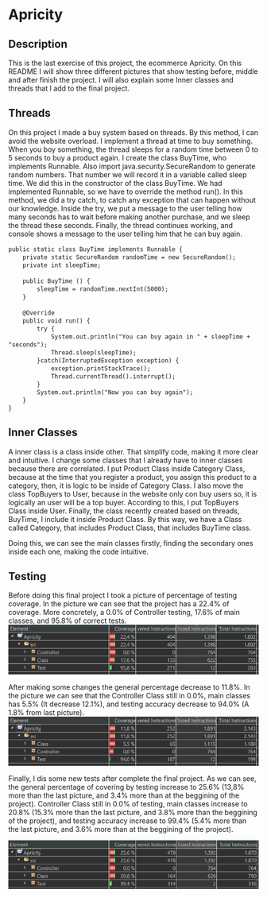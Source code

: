 # Apricity
## Description
This is the last exercise of this project, the ecommerce Apricity.
On this README I will show three different pictures that show testing before, middle and after finish the project. I will also explain some Inner classes and threads that I add to the final project.
## Threads
On this project I made a buy system based on threads. By this method, I can avoid the website overload. I implement a thread at time to buy something. When you boy something, the thread sleeps for a random time between 0 to 5 seconds to buy a product again.
I create the class BuyTime, who implements Runnable. Also import java.security.SecureRandom to generate random numbers. That number we will record it in a variable called sleep time. We did this in the constructor of the class BuyTime.
We had implemented Runnable, so we have to override the method run(). In this method, we did a try catch, to catch any exception that can happen without our knowledge. Inside the try, we put a message to the user telling how many seconds has to wait before making another purchase, and we sleep the thread these seconds.
Finally, the thread continues working, and console shows a message to the user telling him that he can buy again.

	public static class BuyTime implements Runnable {
		private static SecureRandom randomTime = new SecureRandom();
		private int sleepTime;

		public BuyTime () {
			sleepTime = randomTime.nextInt(5000);
		}

		@Override
		public void run() {
			try {
				System.out.println("You can buy again in " + sleepTime + "seconds");
				Thread.sleep(sleepTime);
			}catch(InterruptedException exception) {
				exception.printStackTrace();
				Thread.currentThread().interrupt();
			}
			System.out.println("Now you can buy again");
		}
	}
## Inner Classes
A inner class is a class inside other. That simplify code, making it more clear and intuitive. I change some classes that I already have to inner classes because there are correlated.
I put Product Class inside Category Class, because at the time that you register a product, you assign this product to a category, then, it is logic to be inside of Category Class.
I also move the class TopBuyers to User, because in the website only con buy users so, it is logically an user will be a top buyer. According to this, I put TopBuyers Class inside User.
Finally, the class recently created based on threads, BuyTime, I include it inside Product Class. By this way, we have a Class called Category, that includes Product Class, that includes BuyTime class.

Doing this, we can see the main classes firstly, finding the secondary ones inside each one, making the code intuitive.
## Testing
Before doing this final project I took a picture of percentage of testing coverage.
In the picture we can see that the project has a 22.4% of coverage. More concretely, a 0.0% of Controller testing, 17.6% of main classes, and 95.8% of correct tests.
![alt text](https://github.com/AlonsoMartinToledano/Apricity/blob/master/pictures/1.PNG)

After making some changes the general percentage decrease to 11.8%.
In the picture we can see that the Controller Class still in 0.0%, main classes has 5.5% (It decrease 12.1%), and testing accuracy decrease to 94.0% (A 1.8% from last picture).
![alt text](https://github.com/AlonsoMartinToledano/Apricity/blob/master/pictures/2.PNG)

Finally, I dis some new tests after complete the final project.
As we can see, the general percentage of covering by testing increase to 25.6% (13,8% more than the last picture, and 3.4% more than at the beggining of the project).
Controller Class still in 0.0% of testing, main classes increase to 20.8% (15.3% more than the last picture, and 3.8% more than the beggining of the project), and testing accuracy increase to 99.4% (5.4% more than the last picture, and 3.6% more than at the beggining of the project).

![alt text](https://github.com/AlonsoMartinToledano/Apricity/blob/master/pictures/3.PNG)
